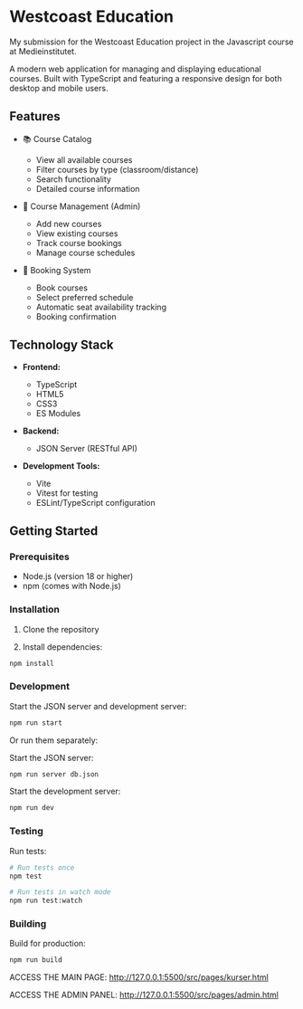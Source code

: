 # Westcoast Education

My submission for the Westcoast Education project in the Javascript course at Medieinstitutet.

A modern web application for managing and displaying educational courses. Built with TypeScript and featuring a responsive design for both desktop and mobile users.

## Features

- 📚 Course Catalog

  - View all available courses
  - Filter courses by type (classroom/distance)
  - Search functionality
  - Detailed course information

- 📝 Course Management (Admin)

  - Add new courses
  - View existing courses
  - Track course bookings
  - Manage course schedules

- 📅 Booking System
  - Book courses
  - Select preferred schedule
  - Automatic seat availability tracking
  - Booking confirmation

## Technology Stack

- **Frontend:**

  - TypeScript
  - HTML5
  - CSS3
  - ES Modules

- **Backend:**

  - JSON Server (RESTful API)

- **Development Tools:**
  - Vite
  - Vitest for testing
  - ESLint/TypeScript configuration

## Getting Started

### Prerequisites

- Node.js (version 18 or higher)
- npm (comes with Node.js)

### Installation

1. Clone the repository

2. Install dependencies:

```bash
npm install
```

### Development

Start the JSON server and development server:

```bash
npm run start
```

Or run them separately:

Start the JSON server:

```bash
npm run server db.json
```

Start the development server:

```bash
npm run dev
```

### Testing

Run tests:

```bash
# Run tests once
npm test

# Run tests in watch mode
npm run test:watch
```

### Building

Build for production:

```bash
npm run build
```

ACCESS THE MAIN PAGE:
http://127.0.0.1:5500/src/pages/kurser.html

ACCESS THE ADMIN PANEL:
http://127.0.0.1:5500/src/pages/admin.html
